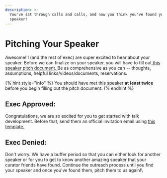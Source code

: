 ```yaml
---
description: >-
  You've sat through calls and calls, and now you think you've found your
  speaker!
---
```


# Pitching Your Speaker

Awesome! I (and the rest of exec) are super excited to hear about your speaker. Before we can finalize on your speaker, you will have to fill out[ this speaker pitch document. ](https://indiana.sharepoint.com/:w:/r/sites/O365-TEDxI/Shared%20Documents/Curation/Outreach/Speaker%20Selection%20Questionnaire.docx?d=w363d8c78e7a04ebca704fbab189621a9\&csf=1\&web=1\&e=CyHVLU)Be as comprehensive as you can -- thoughts, assumptions, helpful links/videos/documents, reservations.&#x20;

{% hint style="info" %}
You should have met this speaker **at** **least twice** before you begin filling out the pitch document.
{% endhint %}

## Exec Approved:&#x20;

Congratulations, we are so excited for you to get started with talk development. Before that, send them an official invitation email using [this template.](https://docs.google.com/document/d/1IJvOWfn3vwh5xCA617b83frXYfcrC6OkoNHwX8uWwvc/edit#heading=h.9rnyqpjtrh1m)

## Exec Denied:&#x20;

Don't worry. We have a buffer period so that you can either look for another speaker or for you to get to know another amazing speaker that your curator friends have found. Continue the outreach process until you find your speaker and once you've found them, pitch them to us again!\

